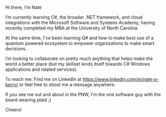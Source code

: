 Hi there, I’m Nate

I’m currently learning C#, the broader .NET framework, and cloud integrations with the Microsoft Software and Systems Academy, 
having recently completed my MBA at the University of North Carolina. 

At the same time, I've been learning Q# and how to make best use of a quantum powered ecosystem to empower organizations to make smart decisions. 

I’m looking to collaborate on pretty much anything that helps make the world a better place 
  (but my skillset lends itself towards C# Windows applications and related services).

To reach me: Find me on LinkedIn at https://www.linkedin.com/in/nate-p-berry/ or feel free to shoot me a message anywhere. 
  
If you see me out and about in the PNW, I'm the one software guy with the beard wearing plaid ;) 

Cheers!
